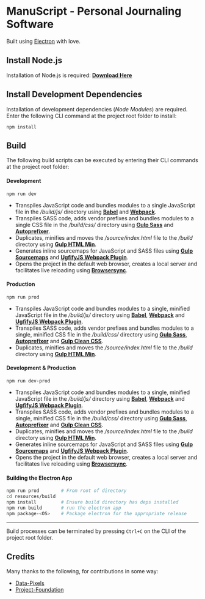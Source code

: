 # **ManuScript - Personal Journaling Software**
Built using [Electron](https://electron.atom.io/) with love.

## **Install Node.js**
Installation of Node.js is required:  [**Download Here**](https://nodejs.org/en/)

## **Install Development Dependencies**
Installation of development dependencies (*Node Modules*) are required.  Enter the following CLI command at the project root folder to install:

```
npm install
```

## **Build**
The following build scripts can be executed by entering their CLI commands at the project root folder:

#### **Development**
```
npm run dev
```
- Transpiles JavaScript code and bundles modules to a single JavaScript file in the */build/js/* directory using [**Babel**](http://babeljs.io/) and [**Webpack**](https://webpack.js.org/). 
- Transpiles SASS code, adds vendor prefixes and bundles modules to a single CSS file in the */build/css/* directory using [**Gulp Sass**](https://github.com/dlmanning/gulp-sass) and [**Autoprefixer**](https://github.com/postcss/autoprefixer).
- Duplicates, minifies and moves the */source/index.html* file to the */build* directory using [**Gulp HTML Min**](https://github.com/jonschlinkert/gulp-htmlmin).
- Generates inline sourcemaps for JavaScript and SASS files using [**Gulp Sourcemaps**](https://github.com/floridoo/gulp-sourcemaps) and [**UgfifyJS Webpack Plugin**](https://github.com/webpack-contrib/uglifyjs-webpack-plugin).
- Opens the project in the default web browser, creates a local server and facilitates live reloading using [**Browsersync**](https://browsersync.io/).

#### **Production**
```
npm run prod
```
- Transpiles JavaScript code and bundles modules to a single, minified JavaScript file in the */build/js/* directory using [**Babel**](http://babeljs.io/), [**Webpack**](https://webpack.js.org/) and [**UgfifyJS Webpack Plugin**](https://github.com/webpack-contrib/uglifyjs-webpack-plugin).
- Transpiles SASS code, adds vendor prefixes and bundles modules to a single, minified CSS file in the */build/css/* directory using [**Gulp Sass**](https://github.com/dlmanning/gulp-sass), [**Autoprefixer**](https://github.com/postcss/autoprefixer) and [**Gulp Clean CSS**](https://github.com/scniro/gulp-clean-css).
- Duplicates, minifies and moves the */source/index.html* file to the */build* directory using [**Gulp HTML Min**](https://github.com/jonschlinkert/gulp-htmlmin).   

#### **Development & Production**
```
npm run dev-prod
```
- Transpiles JavaScript code and bundles modules to a single, minified JavaScript file in the */build/js/* directory using [**Babel**](http://babeljs.io/), [**Webpack**](https://webpack.js.org/) and [**UgfifyJS Webpack Plugin**](https://github.com/webpack-contrib/uglifyjs-webpack-plugin).
- Transpiles SASS code, adds vendor prefixes and bundles modules to a single, minified CSS file in the */build/css/* directory using [**Gulp Sass**](https://github.com/dlmanning/gulp-sass), [**Autoprefixer**](https://github.com/postcss/autoprefixer) and [**Gulp Clean CSS**](https://github.com/scniro/gulp-clean-css).
- Duplicates, minifies and moves the */source/index.html* file to the */build* directory using [**Gulp HTML Min**](https://github.com/jonschlinkert/gulp-htmlmin).
- Generates inline sourcemaps for JavaScript and SASS files using [**Gulp Sourcemaps**](https://github.com/floridoo/gulp-sourcemaps) and [**UgfifyJS Webpack Plugin**](https://github.com/webpack-contrib/uglifyjs-webpack-plugin).
- Opens the project in the default web browser, creates a local server and facilitates live reloading using [**Browsersync**](https://browsersync.io/).   

#### **Building the Electron App** 
```bash
npm run prod        # From root of directory
cd resources/build
npm install         # Ensure build directory has deps installed
npm run build       # run the electron app
npm package-<OS>    # Package electron for the appropriate release
```
---
Build processes can be terminated by pressing `Ctrl+C` on the CLI of the project root folder.

## Credits

Many thanks to the following, for contributions in some way:
 - [Data-Pixels](https://github.com/gmattie/Data-Pixels)
 - [Project-Foundation](https://github.com/gmattie/Project-Foundation)